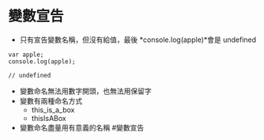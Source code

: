 # 變數宣告

- 只有宣告變數名稱，但沒有給值，最後 *console.log(apple)*會是 undefined
```
var apple;
console.log(apple);

// undefined
```

- 變數命名無法用數字開頭，也無法用保留字
- 變數有兩種命名方式
	- this_is_a_box
	- thisIsABox
- 變數命名盡量用有意義的名稱
#變數宣告
